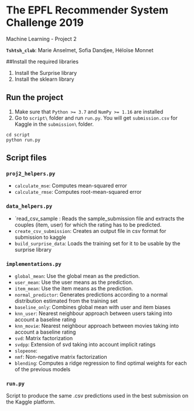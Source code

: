 # The EPFL Recommender System Challenge 2019
Machine Learning - Project 2

**`Tshtsh_club`**: Marie Anselmet, Sofia Dandjee, Héloïse Monnet

##Install the required libraries

1. Install the Surprise library
2. Install the sklearn library

## Run the project
1. Make sure that ```Python >= 3.7``` and ```NumPy >= 1.16``` are installed
2. Go to `script\` folder and run ```run.py```. You will get ```submission.csv``` for Kaggle in the ```submission\``` folder.

~~~~shell
cd script
python run.py
~~~~

## Script files

### ```proj2_helpers.py```

- `calculate_mse`: Computes mean-squared error
- `calculate_rmse`: Computes root-mean-squared error

### ```data_helpers.py```

- `read_csv_sample : Reads the sample_submission file and extracts the couples (item, user) for which the rating has to be predicted.
- `create_csv_submission`: Creates an output file in csv format for submission to kaggle
- `build_surprise_data`: Loads the training set for it to be usable by the surprise library

### ```implementations.py```

- `global_mean`: Use the global mean as the prediction.
- `user_mean`: Use the user means as the prediction.
- `item_mean`: Use the item means as the prediction.
- `normal_predictor`: Generates predictions according to a normal distribution estimated from the training set
- `baseline_only`: Combines global mean with user and item biases
- `knn_user`: Nearest neighbour approach between users taking into account a baseline rating
- `knn_movie`: Nearest neighbour approach between movies taking into account a baseline rating
- `svd`: Matrix factorization
- `svdpp`: Extension of svd taking into account implicit ratings
- `slopeone`:
- `nmf`: Non-negative matrix factorization
- `blending`: Computes a ridge regression to find optimal weights for each of the previous models



### ```run.py```

Script to produce the same .csv predictions used in the best submission on the Kaggle platform.



